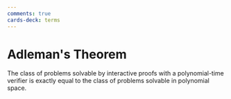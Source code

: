 ```yaml
---
comments: true
cards-deck: terms
---
```


# Adleman's Theorem []()

The class of problems solvable by interactive proofs with a polynomial-time verifier is exactly equal to the class of problems
solvable in polynomial space.

[](1724424081431)
